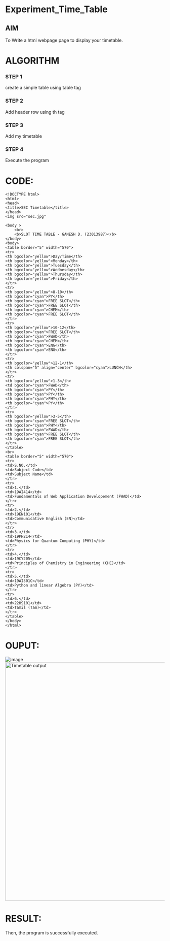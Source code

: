 





# Experiment_Time_Table

## AIM
To Write a html webpage page to display your timetable.

# ALGORITHM
### STEP 1
create a simple table using table tag

### STEP 2
Add header row using th tag

### STEP 3
Add my timetable

### STEP 4
Execute the program


# CODE:
```
<!DOCTYPE html>
<html>
<head>
<title>SEC Timetable</title>
</head>
<img src="sec.jpg"

<body >
    <br>
    <b>SLOT TIME TABLE - GANESH D. (23013987)</b>
</body>
<body>
<table border="5" width="570">
<tr>
<th bgcolor="yellow">Day/Time</th>
<th bgcolor="yellow">Monday</th>
<th bgcolor="yellow">Tuesday</th>
<th bgcolor="yellow">Wednesday</th>
<th bgcolor="yellow">Thursday</th>
<th bgcolor="yellow">Friday</th>
</tr>
<tr>
<th bgcolor="yellow">8-10</th>
<th bgcolor="cyan">PY</th>
<th bgcolor="cyan">FREE SLOT</th>
<th bgcolor="cyan">FREE SLOT</th>
<th bgcolor="cyan">CHEM</th>
<th bgcolor="cyan">FREE SLOT</th>
</tr>
<tr>
<th bgcolor="yellow">10-12</th>
<th bgcolor="cyan">FREE SLOT</th>
<th bgcolor="cyan">FWAD</th>
<th bgcolor="cyan">CHEM</th>
<th bgcolor="cyan">ENG</th>
<th bgcolor="cyan">ENG</th>
</tr>
<tr>
<th bgcolor="yellow">12-1</th>
<th colspan="5" align="center" bgcolor="cyan">LUNCH</th>
</tr>
<tr>
<th bgcolor="yellow">1-3</th>
<td bgcolor="cyan">FWAD</th>
<th bgcolor="cyan">PY</th>
<th bgcolor="cyan">PY</th>
<th bgcolor="cyan">PHY</th>
<th bgcolor="cyan">PY</th>
</tr>
<tr>
<th bgcolor="yellow">3-5</th>
<th bgcolor="cyan">FREE SLOT</th>
<th bgcolor="cyan">PHY</th>
<th bgcolor="cyan">FWAD</th>
<th bgcolor="cyan">FREE SLOT</th>
<th bgcolor="cyan">FREE SLOT</th>
</tr>
</table>
<br>
<table border="5" width="570">
<tr>
<td>S.NO.</td>
<td>Subject Code</td>
<td>Subject Name</td>
</tr>
<tr>
<td>1.</td>
<td>19AI414</td>
<td>Fundamentals of Web Application Developement (FWAD)</td>
</tr>
<tr>
<td>2.</td>
<td>19EN101</td>
<td>Communicative English (EN)</td>
</tr>
<tr>
<td>3.</td>
<td>19PH214</td>
<td>Physics for Quantum Computing (PHY)</td>
</tr>
<tr>
<td>4.</td>
<td>19CY205</td>
<td>Principles of Chemistry in Engineering (CHE)</td>
</tr>
<tr>
<td>5.</td>
<td>19AI301C</td>
<td>Python and linear Algebra (PY)</td>
</tr>
<tr>
<td>6.</td>
<td>22HS101</td>
<td>Tamil (Tam)</td>
</tr>
</table>
</body>
</html>
```

# OUPUT:
![image](https://github.com/Ganesh23013987/timetable/assets/147473768/e7393eab-bd72-4a92-b967-2e7f1a260fb7)
<img width="752" alt="Timetable output" src="https://github.com/Ganesh23013987/timetable/assets/147473768/2f67dd2f-b3de-4b2b-ad9a-0c1a15544023">




# RESULT:
Then, the program is successfully executed.



